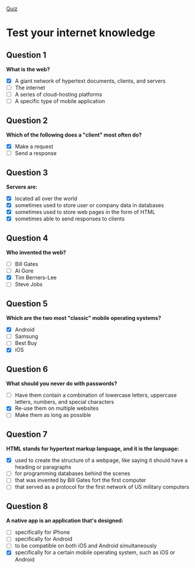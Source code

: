 [Quiz](https://openclassrooms.com/en/courses/3314571-understanding-the-web/exercises/2891)
# Test your internet knowledge

## Question 1
**What is the web?**
- [x] A giant network of hypertext documents, clients, and servers
- [ ] The internet
- [ ] A series of cloud-hosting platforms
- [ ] A specific type of mobile application

## Question 2
**Which of the following does a "client" most often do?**
- [x] Make a request
- [ ] Send a response

## Question 3
**Servers are:**
- [x] located all over the world
- [x] sometimes used to store user or company data in databases
- [x] sometimes used to store web pages in the form of HTML
- [x] sometimes able to send responses to clients

## Question 4
**Who invented the web?**
- [ ] Bill Gates
- [ ] Al Gore
- [x] Tim Berners-Lee
- [ ] Steve Jobs

## Question 5
**Which are the two most "classic" mobile operating systems?**
- [x] Android
- [ ] Samsung
- [ ] Best Buy
- [x] iOS

## Question 6
**What should you never do with passwords?**
- [ ] Have them contain a combination of lowercase letters, uppercase letters, numbers, and special characters
- [x] Re-use them on multiple websites
- [ ] Make them as long as possible

## Question 7
**HTML stands for hypertext markup language, and it is the language:**
- [x] used to create the structure of a webpage, like saying it should have a heading or paragraphs
- [ ] for programming databases behind the scenes
- [ ] that was invented by Bill Gates fort the first computer
- [ ] that served as a protocol for the first network of US military computers

## Question 8
**A native app is an application that's designed:**
- [ ] specifically for iPhone
- [ ] specifically for Android
- [ ] to be compatible on both iOS and Android simultaneously
- [x] specifically for a certain mobile operating system, such as iOS or Android
